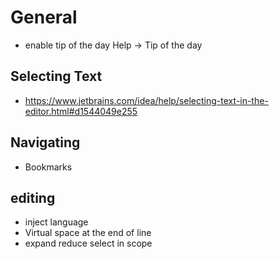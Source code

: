 # General
- enable tip of the day Help -> Tip of the day
## Selecting Text
- https://www.jetbrains.com/idea/help/selecting-text-in-the-editor.html#d1544049e255
## Navigating ##
- Bookmarks
## editing ##
- inject language
- Virtual space at the end of line
- expand reduce select in scope
